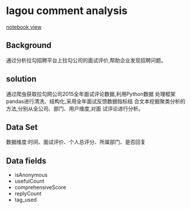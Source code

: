 # lagou comment analysis
[notebook view](http://nbviewer.jupyter.org/github/xchaoo/lagouComment/blob/master/lagou_comment.ipynb)
## Background
通过分析拉勾招聘平台上拉勾公司的面试评价,帮助企业发现招聘问题。
## solution
通过爬虫获取拉勾网公司2015全年面试评论数据,利用Python数据 处理框架pandas进行清洗、结构化,采用全年面试反馈数据指标结 合文本挖掘聚类分析的方法,分别从全公司、部门、用户维度,对面 试评论进行分析。
## Data Set
数据维度:时间、面试评价、个人总评分、所属部门、是否回复 
## Data fields
* isAnonymous
* usefulCount 
* comprehensiveScore
* replyCount
* tag_used